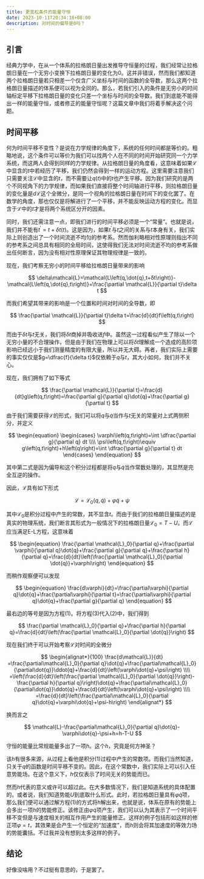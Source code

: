 ```yaml
---
title: 更宽松条件的能量守恒
date: 2023-10-11T20:34:18+08:00
description: 对时间的偏导是0吗？
---
```


## 引言

经典力学中，在从一个体系的拉格朗日量出发推导守恒量的过程，我们经常让拉格朗日量在一个无穷小变换下拉格朗日量的变化为0。这并非错误，然而我们都知道两个拉格朗日量若只相差一个仅含广义坐标与时间的函数的全导数，那么这两个拉格朗日量描述的体系便可以视为全同的。那么，若我们引入的条件是无穷小的时间轴标定平移下拉格朗日量的变化只差一个坐标与时间的全导数，我们到底能不能得出一样的能量守恒，或者修正的能量守恒呢？这篇文章中我们将着手解决这个问题。

## 时间平移

何为时间平移不变性？是说在力学规律的角度下，系统的任何时间都是等价的。粗略地说，这个条件可以等价为我们可以找两个人在不同的时间开始研究同一个力学系统，而这两人会得到同样的力学规律。从拉格朗日量的角度看，这意味着如果$\mathcal{L}$中显含的$t$中若经历了平移，我们仍然会得到一样的运动方程。这里需要注意我们只需要关注$\mathcal{L}$中显含的$t$，而不需要让$q\left(t\right)$中的$t$也产生平移。因为我们研究的是两个不同视角下的力学规律，而如果我们直接将整个时间轴进行平移，则拉格朗日量的变化量是$d\mathcal{L}$这个全微分，是同一个视角的拉格朗日量在时间下的变化罢了。在数学的角度，那也仅仅是将解进行了一个平移，并不能反映运动方程的变化。而显含于$\mathcal{L}$中的$t$才是将两个系统区分开的因素。

同时，我们还需注意一点，即我们进行的时间平移必须是一个“常量”。也就是说，我们并不能有$t^\prime=t+δt\left(t\right)$。这是因为，如果$t^\prime$与$t$之间的关系与$t$本身有关，我们实际上则创造出了一个时间流逝不均匀的参考系。然而伽利略相对性原理则指出不同的参考系之间总具有相同的全局时间，这使得我们无法对时间流逝不均的参考系做出任何断言，因为没有相对性原理保证其物理规律是一致的。

现在，我们考察无穷小的时间平移给拉格朗日量带来的影响

$$
\delta\mathcal{L}=\mathcal{L\left(q,\dot{q},t+δt\right)}-\mathcal{L\left(q,\dot{q},t\right)}=\frac{\partial \mathcal{L}}{\partial t}\delta t
$$

而我们希望其带来的影响是一个位置和时间对时间的全导数，即

$$
\frac{\partial \mathcal{L}}{\partial t}\delta t=\frac{d}{dt}f\left(q,t\right)
$$

而由于$\delta t$与$t$无关，我们将$\delta t$商掉并吸收进$f$中。虽然这一过程看似产生了除以一个无穷小量的不合理操作，但是由于我们在物理上可以将$\delta t$理解成一个造成的高阶项影响已经远小于我们测量精度的有限大量，所以并无大碍。再者，我们实际上需要的事实仅仅是$g=\dfrac{f}{\delta t}$仅依赖于$q$与$t$，其大小如何，我们并不关心。

现在，我们拥有了如下等式

$$
\frac{\partial \mathcal{L}}{\partial t}=\frac{d}{dt}g\left(q,t\right)=\frac{\partial g}{\partial q}\dot{q}+\frac{\partial g}{\partial t}
$$

由于我们需要获得$\mathcal{L}$的形式，我们可以将$q$与$\dot{q}$当作与$t$无关的常量对上式两侧积分，并定义

$$
\begin{equation}
\begin{cases}
\varphi\left(q,t\right)=\int \dfrac{\partial g}{\partial q} dt \\\\
\psi\left(q,t\right)\equiv g\left(q,t\right)+h\left(q\right)=\int \dfrac{\partial g}{\partial t} dt
\end{cases}
\end{equation}
$$

其中第二式是因为偏导和这个积分过程都是将$q$与$\dot{q}$当作常数处理的，其显然是完全互逆的操作。

因此，$\mathcal{L}$具有如下形式

$$
\mathcal{L}=\mathcal{L}_0\left(q,\dot{q}\right)+\varphi\dot{q}+\psi
$$

其中$\mathcal{L}_0$是积分过程中产生的常数，其不显含$t$。而由于我们的拉格朗日量描述的是真实的物理系统，我们断言其形式为一般情况下的拉格朗日量$\mathcal{L}_0=T-U$。而$\mathcal{L}$应当满足E-L方程，这意味着

$$
\begin{equation}
\frac{\partial \mathcal{L}_0}{\partial q}+\frac{\partial \varphi}{\partial q}\dot{q}+\frac{\partial g}{\partial q}+\frac{\partial h}{\partial q}=\frac{d}{dt}\left(\frac{\partial \mathcal{L}_0}{\partial \dot{q}}+\varphi\right)
\end{equation}
$$

而稍作观察便可以发现

$$
\begin{equation}
\frac{d\varphi}{dt}=\frac{\partial\varphi}{\partial q}\dot{q}+\frac{\partial\varphi}{\partial t}=\frac{\partial\varphi}{\partial q}\dot{q}+\frac{\partial g}{\partial q}
\end{equation}
$$

最右边的等号是因为方程$\left(1\right)$。将方程$\left(3\right)$代入$\left(2\right)$中，我们得到

$$
\frac{\partial \mathcal{L}_0}{\partial q}+\frac{\partial h}{\partial q}=\frac{d}{dt}\left(\frac{\partial \mathcal{L}_0}{\partial \dot{q}}\right)
$$

现在我们终于可以开始考察$\mathcal{L}$对时间的全微分

$$
\begin{alignat*}{100}
\frac{d\mathcal{L}}{dt}
=\frac{\partial\mathcal{L}_0}{\partial q}\dot{q}+\frac{\partial\mathcal{L}_0}{\partial\dot{q}}\ddot{q}+\frac{d}{dt}\left(\varphi\dot{q}+\psi\right)
\\\\ =\left(\frac{d}{dt}\left(\frac{\partial \mathcal{L}_0}{\partial \dot{q}}\right)-\frac{\partial h}{\partial q}\right)\dot{q}+\frac{\partial\mathcal{L}_0}{\partial\dot{q}}\ddot{q}+\frac{d}{dt}\left(\varphi\dot{q}+\psi\right)
\\\\ =\frac{d}{dt}\left(\frac{\partial\mathcal{L}_0}{\partial q}\dot{q}+\varphi\dot{q}+\psi-h\right)
\end{alignat*}
$$

换而言之

$$
\mathcal{L}-\frac{\partial\mathcal{L}_0}{\partial q}\dot{q}-\varphi\dot{q}-\psi+h=h-T-U
$$

守恒的能量比常规能量多出了一项$h$。这个$h$，究竟是何方神圣？

该$h$有很多来源，从过程上看他是积分$\left(1\right)$过程中产生的常数项。而我们当然知道，只关于$q$的函数是时间平移不变的。因此，在这个常数中，我们实际上可以引入任意势能场。在这个意义下，$h$仅仅表示了时间无关的势能而已。

然而$h$代表的意义或许可以超过此。在大多数情况下，我们是知道系统的具体配置的。或者说，我们知道势能$U$到底取什么形式。此时，若拉格朗日量具有$\varphi\dot{q}$项，那么我们便可以通过解方程$\left(1\right)$的方式将$h$解出来，也就是说，体系在原有的势能上会多出一项$h$的势能修正。该修正由$\varphi\dot{q}$项产生，我们可以认为其表示了一个时间平移不变但是与速度相关的相互作用产生的能量修正。这样的例子包括形如这样的修正项$\varphi=t$，其效果是会产生一个恒定的“加速度”，而$h$则会将其加速度的等效力场的势能囊括。不过我并没有想到太多这样的例子。

## 结论

好像没啥用？不过挺有意思的，于是罢了。

